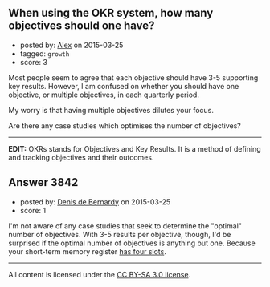 ## When using the OKR system, how many objectives should one have?

- posted by: [Alex](https://stackexchange.com/users/2415056/alex) on 2015-03-25
- tagged: `growth`
- score: 3

Most people seem to agree that each objective should have 3-5 supporting key results. However, I am confused on whether you should have one objective, or multiple objectives, in each quarterly period.

My worry is that having multiple objectives dilutes your focus.

Are there any case studies which optimises the number of objectives?

___

**EDIT:** OKRs stands for Objectives and Key Results. It is a method of defining and tracking objectives and their outcomes.


## Answer 3842

- posted by: [Denis de Bernardy](https://stackexchange.com/users/182468/denis-de-bernardy) on 2015-03-25
- score: 1

I'm not aware of any case studies that seek to determine the "optimal" number of objectives. With 3-5 results per objective, though, I'd be surprised if the optimal number of objectives is anything but one. Because your short-term memory register [has four slots](http://www.ncbi.nlm.nih.gov/pubmed/11515286).



---

All content is licensed under the [CC BY-SA 3.0 license](https://creativecommons.org/licenses/by-sa/3.0/).
